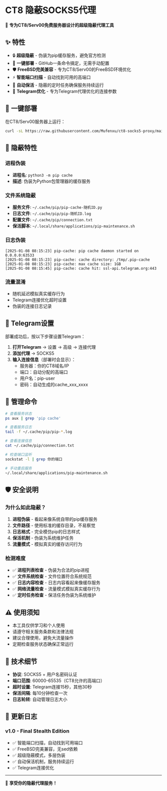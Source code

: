 # CT8 隐蔽SOCKS5代理

🥷 **专为CT8/Serv00免费服务器设计的超级隐蔽代理工具**

## ✨ 特性

- 🔒 **超级隐蔽** - 伪装为pip缓存服务，避免官方检测
- 🚀 **一键部署** - GitHub一条命令搞定，无需手动配置
- 🛡️ **FreeBSD完美兼容** - 专为CT8/Serv00的FreeBSD环境优化
- ⚡ **智能端口扫描** - 自动找到可用的高端口
- 🔄 **自动保活** - 隐蔽的定时任务确保服务持续运行
- 📱 **Telegram优化** - 专为Telegram代理优化的连接参数

## 🚀 一键部署

在CT8/Serv00服务器上运行：

```bash
curl -sL https://raw.githubusercontent.com/Mufenxu/ct8-socks5-proxy/main/ct8_stealth_final.sh | bash
```

## 🥷 隐蔽特性

### 进程伪装
- **进程名**: `python3 -m pip cache`
- **描述**: 伪装为Python包管理器的缓存服务

### 文件系统隐蔽
- **服务文件**: `~/.cache/pip/pip-cache-随机ID.py`
- **日志文件**: `~/.cache/pip/pip-随机ID.log`
- **配置文件**: `~/.cache/pip/connection.txt`
- **保活脚本**: `~/.local/share/applications/pip-maintenance.sh`

### 日志伪装
```
[2025-01-08 08:15:23] pip-cache: pip cache daemon started on 0.0.0.0:63533
[2025-01-08 08:15:23] pip-cache: cache directory: /tmp/.pip-cache
[2025-01-08 08:15:23] pip-cache: max cache size: 1GB
[2025-01-08 08:15:45] pip-cache: cache hit: ssl-api.telegram.org:443
```

### 流量混淆
- 随机延迟模拟真实缓存行为
- Telegram连接优化超时设置
- 伪装的连接日志记录

## 📱 Telegram设置

部署成功后，按以下步骤设置Telegram：

1. **打开Telegram** → 设置 → 高级 → 连接代理
2. **添加代理** → SOCKS5
3. **输入连接信息**（部署时会显示）：
   - 服务器：你的CT8域名/IP
   - 端口：自动分配的高端口
   - 用户名：pip-user
   - 密码：自动生成的cache_xxx_xxxx

## 🔧 管理命令

```bash
# 查看服务状态
ps aux | grep 'pip cache'

# 查看服务日志
tail -f ~/.cache/pip/pip-*.log

# 查看连接信息
cat ~/.cache/pip/connection.txt

# 检查端口监听
sockstat -l | grep 你的端口

# 手动重启服务
~/.local/share/applications/pip-maintenance.sh
```

## 🛡️ 安全说明

### 为什么如此隐蔽？

1. **进程伪装** - 看起来像系统自带的pip缓存服务
2. **文件路径** - 使用标准的缓存目录，不易察觉
3. **日志格式** - 完全模仿pip的日志样式
4. **保活机制** - 伪装为系统维护任务
5. **流量模式** - 模拟真实的缓存访问行为

### 检测难度

- ✅ **进程列表检查** - 伪装为合法的pip进程
- ✅ **文件系统检查** - 文件位置符合系统规范  
- ✅ **日志内容检查** - 日志内容看起来像缓存服务
- ✅ **网络流量检查** - 流量模式模拟真实缓存行为
- ✅ **定时任务检查** - 保活任务伪装为系统维护

## ⚠️ 使用须知

- 本工具仅供学习和个人使用
- 请遵守相关服务条款和法律法规
- 建议合理使用，避免大流量操作
- 定期检查服务状态确保正常运行

## 📝 技术细节

- **协议**: SOCKS5 + 用户名密码认证
- **端口范围**: 60000-65535（CT8允许的高端口）
- **超时设置**: Telegram连接15秒，其他30秒
- **保活间隔**: 每10分钟检查一次
- **日志轮转**: 自动管理日志大小

## 🔄 更新日志

### v1.0 - Final Stealth Edition
- ✅ 智能端口扫描，自动找到可用端口
- ✅ FreeBSD完美兼容，无sed依赖
- ✅ 超级隐蔽模式，多层伪装
- ✅ 自动保活机制，服务持续运行
- ✅ Telegram连接优化

---

🥷 **享受你的隐蔽代理服务！**